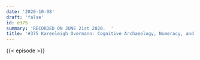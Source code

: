 ```yaml
---
date: '2020-10-08'
draft: 'false'
id: e375
summary: 'RECORDED ON JUNE 21st 2020.  '
title: '#375 Karenleigh Overmann: Cognitive Archaeology, Numeracy, and Language'
---
```

{{< episode >}}
